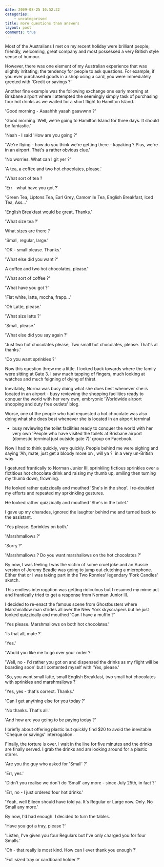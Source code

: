 ```yaml
---
date: 2009-08-25 10:52:22
categories:
    - uncategorised
title: more questions than answers
layout: post
comments: true
---
```

Most of the Australians I met on my recent holiday were brilliant
people; friendly, welcoming, great company and most possessed a very
British style sense of humour.

However, there was one element of my Australian experience that was
slightly irritating; the tendency for people to ask questions. For
example, if you ever purchased goods in a shop using a card, you were
immediately greeted with 'Credit or savings ?'

Another fine example was the following exchange one early morning at
Brisbane airport where I attempted the seemingly simply task of
purchasing four hot drinks as we waited for a short flight to Hamilton
Island.

'Good morning - Aaaahhh yaaah gaawwnn ?'

'Good morning. Well, we're going to Hamilton Island for three days. It
should be fantastic.'

'Naah - I said 'How are you going ?'

'We're flying - how do you think we're getting there - kayaking ? Plus,
we're in an airport. That's a rather obvious clue.'

'No worries. What can I git yer ?'

'A tea, a coffee and two hot chocolates, please.'

'What sort of tea ?

'Err - what have you got ?'

'Green Tea, Liptons Tea, Earl Grey, Camomile Tea, English Breakfast,
Iced Tea, Ass...'

'English Breakfast would be great. Thanks.'

'What size tea ?'

What sizes are there ?

'Small, regular, large.'

'OK - small please. Thanks.'

'What else did you want ?'

A coffee and two hot chocolates, please.'

'What sort of coffee ?'

'What have you got ?'

'Flat white, latte, mocha, frapp...'

'Oh Latte, please.'

'What size latte ?'

'Small, please.'

'What else did you say again ?'

'Just two hot chocolates please, Two small hot chocolates, please.
That's all thanks.'

'Do you want sprinkles ?'

Now this question threw me a little. I looked back towards where the
family were sitting at Gate 3. I saw much tapping of fingers, much
looking at watches and much feigning of dying of thirst.

Inevitably, Norma was busy doing what she does best whenever she is
located in an airport - busy reviewing the shopping facilities ready to
conquer the world with her very own, embryonic 'Worldwide airport
shopping and duty free outlets' blog.

Worse, one of the people who had requested a hot chocolate was also
doing what she does best whenever she is located in an airport terminal
- busy reviewing the toilet facilities ready to conquer the world with
her very own 'People who have visited the toilets at Brisbane airport
(domestic terminal just outside gate 7)' group on Facebook.

Now I had to think quickly, very quickly. People behind me were sighing
and saying 'Ah, mate, just get a bloody move on , will ya ?' in a very
un-British way.

I gestured frantically to Norman Junior III, sprinkling fictious
sprinkles over a fictitious hot chocolate drink and raising my thumb up,
smiling then turning my thumb down, frowning.

He looked rather quizzically and mouthed 'She's in the shop'. I
re-doubled my efforts and repeated my sprkinkling gestures.

He looked rather quizzically and mouthed 'She's in the toilet.'

I gave up my charades, ignored the laughter behind me and turned back to
the assistant.

'Yes please. Sprinkles on both.'

'Marshmallows ?'

'Sorry ?'

'Marshmallows ? Do you want marshallows on the hot chocolates ?'

By now, I was feeling I was the victim of some cruel joke and an Aussie
version of Jeremy Beadle was going to jump out clutching a microphone.
Either that or I was taking part in the Two Ronnies' legendary 'Fork
Candles' sketch.

This endless interrogation was getting ridiculous but I resumed my mime
act and frantically tried to get a response from Norman Junior III.

I decided to re-enact the famous scene from Ghostbusters where
Marshmallow man strides all over the New York skyscrapers but he just
looked quizzically and mouthed 'Can I have a muffin ?'

'Yes please. Marshmallows on both hot chocolates.'

'Is that all, mate ?'

'Yes.'

'Would you like me to go over your order ?'

'Well, no - I'd rather you got on and dispensed the drinks as my flight
will be boarding soon' but I contented myself with 'Yes, please.'

'So, you want small latte, small English Breakfast, two small hot
chocolates with sprinkles and marshmallows ?'

'Yes, yes - that's correct. Thanks.'

'Can I get anything else for you today ?'

'No thanks. That's all.'

'And how are you going to be paying today ?'

I briefly about offering plastic but quickly find $20 to avoid the
inevitable 'Cheque or savings' interrogation.

Finally, the torture is over. I wait in the line for five minutes and
the drinks are finally served. I grab the drinks and am looking around
for a plastic stirrer.

'Are you the guy who asked for 'Small' ?'

'Err, yes.'

'Didn't you realise we don't do 'Small' any more - since July 25th, in
fact ?'

'Err, no - I just ordered four hot drinks.'

'Yeah, well Eileen should have told ya. It's Regular or Large now. Only.
No Small any more.'

By now, I'd had enough. I decided to turn the tables.

'Have you got a tray, please ?'

'Listen, I've given you four Regulars but I've only charged you for four
Smalls.'

'Oh - that really is most kind. How can I ever thank you enough ?'

'Full sized tray or cardboard holder ?'
